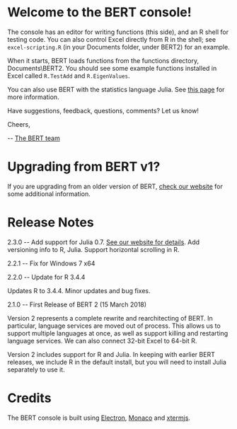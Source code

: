 

# Welcome to the BERT console! # 

The console has an editor for writing functions (this side), and an R shell 
for testing code. You can also control Excel directly from R in the shell; 
see `excel-scripting.R` (in your Documents folder, under BERT2) for 
an example.

When it starts, BERT loads functions from the functions directory, 
Documents\BERT2. You should see some example functions installed in Excel 
called `R.TestAdd` and `R.EigenValues`.

You can also use BERT with the statistics language Julia. See 
[this page][3] for more information. 

Have suggestions, feedback, questions, comments?  Let us know!  

Cheers,

 -- [The BERT team][4]

[1]: https://cran.r-project.org/
[2]: https://julialang.org/downloads/
[3]: https://bert-toolkit.com/using-julia-with-bert
[4]: https://bert-toolkit.com/contact

# Upgrading from BERT v1? #

If you are upgrading from an older version of BERT, [check our website][5] for
some additional information. 

[5]: https://bert-toolkit.com/whats-new#upgrading-from-bert-1

# Release Notes #

2.3.0 -- Add support for Julia 0.7. [See our website for details][11].
Add versioning info to R, Julia. Support horizontal scrolling in R.

2.2.1 -- Fix for Windows 7 x64

2.2.0 -- Update for R 3.4.4

Updates R to 3.4.4. Minor updates and bug fixes.

2.1.0 -- First Release of BERT 2 (15 March 2018)

Version 2 represents a complete rewrite and rearchitecting of BERT. In 
particular, language services are moved out of process. This allows us to
support multiple languages at once, as well as support killing and restarting
language services. We can also connect 32-bit Excel to 64-bit R.

Version 2 includes support for R and Julia. In keeping with earlier BERT 
releases, we include R in the default install, but you will need to install
Julia separately to use it.

[11]: https://bert-toolkit.com/using-julia-with-bert#julia-07

# Credits #

The BERT console is built using [Electron][20], [Monaco][21] and 
[xtermjs][22]. 

[20]: https://electronjs.org/
[21]: https://github.com/Microsoft/monaco-editor
[22]: https://xtermjs.org/

